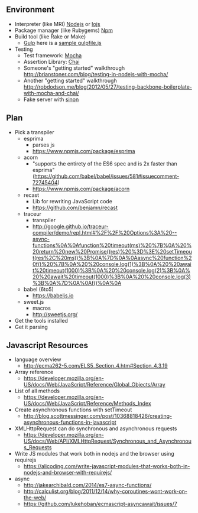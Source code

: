 Environment
-----------

* Interpreter (like MRI) [Nodejs](https://nodejs.org/) or [Iojs](https://iojs.org/en/index.html)
* Package manager (like Rubygems) [Npm](https://www.npmjs.com)
* Build tool (like Rake or Make)
  * [Gulp](https://www.npmjs.com/package/gulp) here is a
    [sample gulpfile.js](https://github.com/megawac/generator-babel-node/blob/5ed278c9f9e18e1f9ffbab60a9f87fd958da0f5d/app/templates/gulpfile.js)
* Testing
  * Test framework: [Mocha](http://mochajs.org)
  * Assertion Library: [Chai](http://chaijs.com)
  * Someone's "getting started" walkthrough http://brianstoner.com/blog/testing-in-nodejs-with-mocha/
  * Another "getting started" walkthrough http://robdodson.me/blog/2012/05/27/testing-backbone-boilerplate-with-mocha-and-chai/
  * Fake server with [sinon](http://thejsguy.com/2015/01/12/jasmine-vs-mocha-chai-and-sinon.html)

Plan
----

* Pick a transpiler
  * esprima
    * parses js
    * https://www.npmjs.com/package/esprima
  * acorn
    * "supports the entirety of the ES6 spec and is 2x faster than esprima" (https://github.com/babel/babel/issues/581#issuecomment-72745404)
    * https://www.npmjs.com/package/acorn
  * recast
    * Lib for rewriting JavaScript code
    * https://github.com/benjamn/recast
  * traceur
    * transpiler
    * http://google.github.io/traceur-compiler/demo/repl.html#%2F%2F%20Options%3A%20--async-functions%0A%0Afunction%20timeout(ms)%20%7B%0A%20%20return%20new%20Promise((res)%20%3D%3E%20setTimeout(res%2C%20ms))%3B%0A%7D%0A%0Aasync%20function%20f()%20%7B%0A%20%20console.log(1)%3B%0A%20%20await%20timeout(1000)%3B%0A%20%20console.log(2)%3B%0A%20%20await%20timeout(1000)%3B%0A%20%20console.log(3)%3B%0A%7D%0A%0Af()%0A%0A
  * babel (6to5)
    * https://babeljs.io
  * sweet.js
    * macros
    * http://sweetjs.org/
* Get the tools installed
* Get it parsing

Javascript Resources
--------------------

* language overview
  * http://ecma262-5.com/ELS5_Section_4.htm#Section_4.3.19
* Array reference
  * https://developer.mozilla.org/en-US/docs/Web/JavaScript/Reference/Global_Objects/Array
* List of all methods
  * https://developer.mozilla.org/en-US/docs/Web/JavaScript/Reference/Methods_Index
* Create asynchronous functions with setTimeout
  * http://blog.scottmessinger.com/post/10368818426/creating-asynchronous-functions-in-javascript
* XMLHttpRequest can do synchronous and asynchronous requests
  * https://developer.mozilla.org/en-US/docs/Web/API/XMLHttpRequest/Synchronous_and_Asynchronous_Requests
* Write JS modules that work both in nodejs and the browser using requirejs
  * https://alicoding.com/write-javascript-modules-that-works-both-in-nodejs-and-browser-with-requirejs/
* async
  * http://jakearchibald.com/2014/es7-async-functions/
  * http://calculist.org/blog/2011/12/14/why-coroutines-wont-work-on-the-web/
  * https://github.com/lukehoban/ecmascript-asyncawait/issues/7
